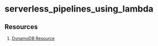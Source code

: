 # serverless_pipelines_using_lambda


## Resources
1. [DynamoDB Resource](https://highlandsolutions.com/blog/hands-on-examples-for-working-with-dynamodb-boto3-and-python)
